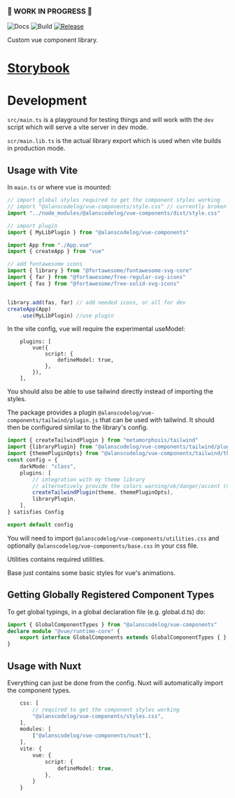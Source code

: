 ### 🚧 WORK IN PROGRESS 🚧
![Docs](https://github.com/alanscodelog/vue-components/workflows/Docs/badge.svg)
![Build](https://github.com/alanscodelog/vue-components/workflows/Build/badge.svg)
[![Release](https://github.com/alanscodelog/vue-components/workflows/Release/badge.svg)](https://www.npmjs.com/package/@alanscodelog/vue-components)

Custom vue component library.

# [Storybook](https://alanscodelog.github.io/vue-components/storybook)

# Development

`src/main.ts` is a playground for testing things and will work with the `dev` script which will serve a vite server in dev mode.

`scr/main.lib.ts` is the actual library export which is used when vite builds in production mode.


## Usage with Vite

In `main.ts` or where vue is mounted:

```ts
// import global styles required to get the component styles working
// import "@alanscodelog/vue-components/style.css" // currently broken due to same issue as above
import "../node_modules/@alanscodelog/vue-components/dist/style.css"

// import plugin
import { MyLibPlugin } from "@alanscodelog/vue-components"

import App from "./App.vue"
import { createApp } from "vue"

// add fontawesome icons
import { library } from "@fortawesome/fontawesome-svg-core"
import { far } from "@fortawesome/free-regular-svg-icons"
import { fas } from "@fortawesome/free-solid-svg-icons"


library.add(fas, far) // add needed icons, or all for dev
createApp(App)
	.use(MyLibPlugin) //use plugin

```
In the vite config, vue will require the experimental useModel:

```
	plugins: [
		vue({
			script: {
				defineModel: true,
			},
		}),
	],
```

<!-- TODO test -->
You should also be able to use tailwind directly instead of importing the styles.

The package provides a plugin `@alanscodelog/vue-components/tailwind/plugin.js` that can be used with tailwind. It should then be configured similar to the library's config.

```ts
import { createTailwindPlugin } from "metamorphosis/tailwind"
import {libraryPlugin} from "@alanscodelog/vue-components/tailwind/plugin.js"
import {themePluginOpts} from "@alanscodelog/vue-components/tailwind/themePluginOpts.js"
const config = {
	darkMode: "class",
	plugins: [
		// integration with my theme library
		// alternatively provide the colors warning/ok/danger/accent (neutral is also used, but that is already provided by tailwind)
		createTailwindPlugin(theme, themePluginOpts),
		libraryPlugin,
	],
} satisfies Config

export default config

```

You will need to import `@alanscodelog/vue-components/utilities.css` and optionally `@alanscodelog/vue-components/base.css` in your css file.

Utilities contains required utilities.

Base just contains some basic styles for vue's animations.


## Getting Globally Registered Component Types

To get global typings, in a global declaration file (e.g. global.d.ts) do:
```ts
import { GlobalComponentTypes } from "@alanscodelog/vue-components"
declare module "@vue/runtime-core" {
	export interface GlobalComponents extends GlobalComponentTypes { }
}
```
## Usage with Nuxt

Everything can just be done from the config. Nuxt will automatically import the component types.

```ts
	css: [
		// required to get the component styles working
		"@alanscodelog/vue-components/styles.css",
	],
	modules: [
		["@alanscodelog/vue-components/nuxt"],
	],
	vite: {
		vue: {
			script: {
				defineModel: true,
			},
		}
	}

```
